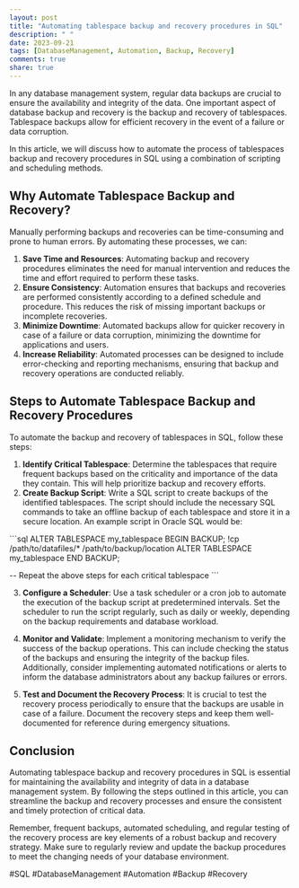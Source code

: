 ```yaml
---
layout: post
title: "Automating tablespace backup and recovery procedures in SQL"
description: " "
date: 2023-09-21
tags: [DatabaseManagement, Automation, Backup, Recovery]
comments: true
share: true
---
```


In any database management system, regular data backups are crucial to ensure the availability and integrity of the data. One important aspect of database backup and recovery is the backup and recovery of tablespaces. Tablespace backups allow for efficient recovery in the event of a failure or data corruption.

In this article, we will discuss how to automate the process of tablespaces backup and recovery procedures in SQL using a combination of scripting and scheduling methods. 

## Why Automate Tablespace Backup and Recovery?

Manually performing backups and recoveries can be time-consuming and prone to human errors. By automating these processes, we can:

1. **Save Time and Resources**: Automating backup and recovery procedures eliminates the need for manual intervention and reduces the time and effort required to perform these tasks.
2. **Ensure Consistency**: Automation ensures that backups and recoveries are performed consistently according to a defined schedule and procedure. This reduces the risk of missing important backups or incomplete recoveries.
3. **Minimize Downtime**: Automated backups allow for quicker recovery in case of a failure or data corruption, minimizing the downtime for applications and users.
4. **Increase Reliability**: Automated processes can be designed to include error-checking and reporting mechanisms, ensuring that backup and recovery operations are conducted reliably.

## Steps to Automate Tablespace Backup and Recovery Procedures

To automate the backup and recovery of tablespaces in SQL, follow these steps:

1. **Identify Critical Tablespace**: Determine the tablespaces that require frequent backups based on the criticality and importance of the data they contain. This will help prioritize backup and recovery efforts.
2. **Create Backup Script**: Write a SQL script to create backups of the identified tablespaces. The script should include the necessary SQL commands to take an offline backup of each tablespace and store it in a secure location. An example script in Oracle SQL would be:

\```sql
ALTER TABLESPACE my_tablespace BEGIN BACKUP;
!cp /path/to/datafiles/* /path/to/backup/location
ALTER TABLESPACE my_tablespace END BACKUP;

-- Repeat the above steps for each critical tablespace
\```

3. **Configure a Scheduler**: Use a task scheduler or a cron job to automate the execution of the backup script at predetermined intervals. Set the scheduler to run the script regularly, such as daily or weekly, depending on the backup requirements and database workload.

4. **Monitor and Validate**: Implement a monitoring mechanism to verify the success of the backup operations. This can include checking the status of the backups and ensuring the integrity of the backup files. Additionally, consider implementing automated notifications or alerts to inform the database administrators about any backup failures or errors.

5. **Test and Document the Recovery Process**: It is crucial to test the recovery process periodically to ensure that the backups are usable in case of a failure. Document the recovery steps and keep them well-documented for reference during emergency situations.

## Conclusion

Automating tablespace backup and recovery procedures in SQL is essential for maintaining the availability and integrity of data in a database management system. By following the steps outlined in this article, you can streamline the backup and recovery processes and ensure the consistent and timely protection of critical data.

Remember, frequent backups, automated scheduling, and regular testing of the recovery process are key elements of a robust backup and recovery strategy. Make sure to regularly review and update the backup procedures to meet the changing needs of your database environment.

#SQL #DatabaseManagement #Automation #Backup #Recovery